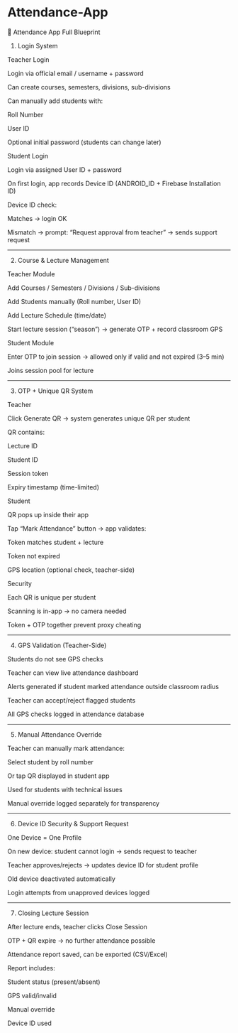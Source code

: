 # Attendance-App
🔹 Attendance App Full Blueprint

1. Login System

Teacher Login

Login via official email / username + password

Can create courses, semesters, divisions, sub-divisions

Can manually add students with:

Roll Number

User ID

Optional initial password (students can change later)



Student Login

Login via assigned User ID + password

On first login, app records Device ID (ANDROID_ID + Firebase Installation ID)

Device ID check:

Matches → login OK

Mismatch → prompt: “Request approval from teacher” → sends support request




---

2. Course & Lecture Management

Teacher Module

Add Courses / Semesters / Divisions / Sub-divisions

Add Students manually (Roll number, User ID)

Add Lecture Schedule (time/date)

Start lecture session (“season”) → generate OTP + record classroom GPS


Student Module

Enter OTP to join session → allowed only if valid and not expired (3–5 min)

Joins session pool for lecture



---

3. OTP + Unique QR System

Teacher

Click Generate QR → system generates unique QR per student

QR contains:

Lecture ID

Student ID

Session token

Expiry timestamp (time-limited)



Student

QR pops up inside their app

Tap “Mark Attendance” button → app validates:

Token matches student + lecture

Token not expired

GPS location (optional check, teacher-side)



Security

Each QR is unique per student

Scanning is in-app → no camera needed

Token + OTP together prevent proxy cheating



---

4. GPS Validation (Teacher-Side)

Students do not see GPS checks

Teacher can view live attendance dashboard

Alerts generated if student marked attendance outside classroom radius

Teacher can accept/reject flagged students

All GPS checks logged in attendance database



---

5. Manual Attendance Override

Teacher can manually mark attendance:

Select student by roll number

Or tap QR displayed in student app


Used for students with technical issues

Manual override logged separately for transparency



---

6. Device ID Security & Support Request

One Device = One Profile

On new device: student cannot login → sends request to teacher

Teacher approves/rejects → updates device ID for student profile

Old device deactivated automatically

Login attempts from unapproved devices logged



---

7. Closing Lecture Session

After lecture ends, teacher clicks Close Session

OTP + QR expire → no further attendance possible

Attendance report saved, can be exported (CSV/Excel)

Report includes:

Student status (present/absent)

GPS valid/invalid

Manual override

Device ID used
